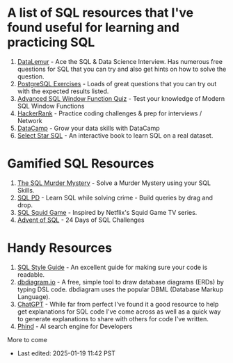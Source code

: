 # A list of SQL resources that I've found useful for learning and practicing SQL
1. [DataLemur](https://datalemur.com/?referralCode=5fammFLt) - Ace the SQL & Data Science Interview.  Has numerous free questions for SQL that you can try and also get hints on how to solve the question. 
2. [PostgreSQL Exercises](https://pgexercises.com/) - Loads of great questions that you can try out with the expected results listed. 
3. [Advanced SQL Window Function Quiz](http://www.windowfunctions.com/) - Test your knowledge of Modern SQL Window Functions
4. [HackerRank](https://www.hackerrank.com/) - Practice coding challenges & prep for interviews / Network
5. [DataCamp](https://datacamp.com) - Grow your data skills with DataCamp
6. [Select Star SQL](https://selectstarsql.com/) - An interactive book to learn SQL on a real dataset.

# Gamified SQL Resources
1. [The SQL Murder Mystery](https://mystery.knightlab.com/) - Solve a Murder Mystery using your SQL Skills.
2. [SQL PD](https://sqlpd.com/) - Learn SQL while solving crime - Build queries by drag and drop.
3. [SQL Squid Game](https://datalemur.com/sql-game) - Inspired by Netflix's Squid Game TV series.
4. [Advent of SQL](https://adventofsql.com/) - 24 Days of SQL Challenges

# Handy Resources
1. [SQL Style Guide](https://www.sqlstyle.guide/) - An excellent guide for making sure your code is readable.
2. [dbdiagram.io](https://dbdiagram.io/docs/) - A free, simple tool to draw database diagrams (ERDs) by typing DSL code. dbdiagram uses the popular DBML (Database Markup Language).
3. [ChatGPT](https://chat.openai.com/) - While far from perfect I've found it a good resource to help get explanations for SQL code I've come across as well as a quick way to generate explanations to share with others for code I've written. 
4. [Phind](https://www.phind.com/) - AI search engine for Developers

More to come
- Last edited: 2025-01-19 11:42 PST
